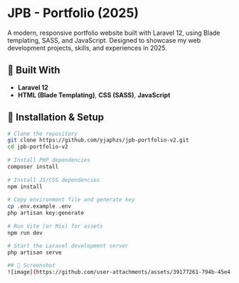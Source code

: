 # JPB - Portfolio (2025)

A modern, responsive portfolio website built with Laravel 12, using Blade templating, SASS, and JavaScript. Designed to showcase my web development projects, skills, and experiences in 2025.

## 🔧 Built With

- **Laravel 12**
- **HTML (Blade Templating)**, **CSS (SASS)**, **JavaScript**

## 🚀 Installation & Setup

  ```bash
  # Clone the repository
  git clone https://github.com/yjaphzs/jpb-portfolio-v2.git
  cd jpb-portfolio-v2
    
  # Install PHP dependencies
  composer install
    
  # Install JS/CSS dependencies
  npm install
    
  # Copy environment file and generate key
  cp .env.example .env
  php artisan key:generate
    
  # Run Vite (or Mix) for assets
  npm run dev
    
  # Start the Laravel development server
  php artisan serve

## 📸 Screenshot
![image](https://github.com/user-attachments/assets/39177261-794b-45e4-ad8f-5238c1607bf7)
